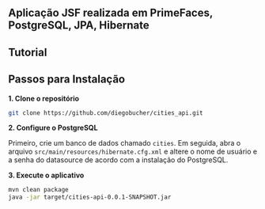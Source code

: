## Aplicação JSF realizada em PrimeFaces, PostgreSQL, JPA, Hibernate

## Tutorial


## Passos para Instalação

**1. Clone o repositório**

```bash
git clone https://github.com/diegobucher/cities_api.git
```

**2. Configure o PostgreSQL**

Primeiro, crie um banco de dados chamado `cities`. Em seguida, abra o arquivo `src/main/resources/hibernate.cfg.xml` e altere o nome de usuário e a senha do datasource de acordo com a instalação do PostgreSQL.

**3. Execute o aplicativo**

```bash
mvn clean package
java -jar target/cities-api-0.0.1-SNAPSHOT.jar
```